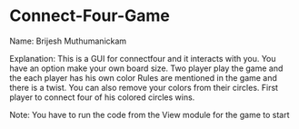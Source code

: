 # Connect-Four-Game

Name: Brijesh Muthumanickam

Explanation: 
       This is a GUI for connectfour and it interacts
with you. You have an option make your own board size. Two
player play the game and the each player has his own color
Rules are mentioned in the game and there is a twist. You can
also remove your colors from their circles. First player to
connect four of his colored circles wins.

Note: 
        You have to run the code from the View module for the 
game to start

